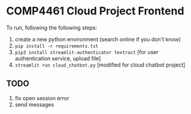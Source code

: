 # COMP4461 Cloud Project Frontend

To run, following the following steps:

1. create a new python environment (search online if you don't know)
2. `pip install -r requirements.txt`
3. `pip3 install streamlit-authenticator textract` [for user authentication service, upload file]
4. `streamlit run cloud_chatbot.py` [modified for cloud chatbot project]

## TODO
1. fix open session error 
2. send messages



